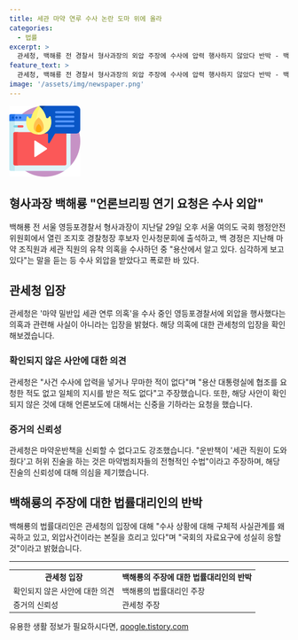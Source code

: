 ```yaml
---
title: 세관 마약 연루 수사 논란 도마 위에 올라
categories:
  - 법률
excerpt: >
  관세청, 백해룡 전 경찰서 형사과장의 외압 주장에 수사에 압력 행사하지 않았다 반박 - 백해룡 전 경찰서 형사과장이 관세청이 세관 직원의 외압을 받았다고 주장한 가운데, 관세청은 이를 부인하며 사실 확인되지 않은 사안에 대한 언론보도에 신중을 기해야 한다고 반박했다. 관세청은 해당 직원들의 진술을 믿을 수 없다고 강조하며, 백해룡의 주장에 대한 구체적인 사실관계를 왜곡하고 있다고 주장했다.
feature_text: >
  관세청, 백해룡 전 경찰서 형사과장의 외압 주장에 수사에 압력 행사하지 않았다 반박 - 백해룡 전 경찰서 형사과장이 관세청이 세관 직원의 외압을 받았다고 주장한 가운데, 관세청은 이를 부인하며 사실 확인되지 않은 사안에 대한 언론보도에 신중을 기해야 한다고 반박했다. 관세청은 해당 직원들의 진술을 믿을 수 없다고 강조하며, 백해룡의 주장에 대한 구체적인 사실관계를 왜곡하고 있다고 주장했다.
image: '/assets/img/newspaper.png'
---
```


<p><img src="/assets/img/news.png" alt="rentncar 속보" /></p>

<h2>형사과장 백해룡 "언론브리핑 연기 요청은 수사 외압"</h2>

<p data-ke-size="size16">백해룡 전 서울 영등포경찰서 형사과장이 지난달 29일 오후 서울 여의도 국회 행정안전위원회에서 열린 조지호 경찰청장 후보자 인사청문회에 출석하고, 백 경정은 지난해 마약 조직원과 세관 직원의 유착 의혹을 수사하던 중 "용산에서 알고 있다. 심각하게 보고 있다"는 말을 듣는 등 수사 외압을 받았다고 폭로한 바 있다.</p>

<h2 data-ke-size="size26">관세청 입장</h2>

<p data-ke-size="size16">관세청은 '마약 밀반입 세관 연루 의혹'을 수사 중인 영등포경찰서에 외압을 행사했다는 의혹과 관련해 사실이 아니라는 입장을 밝혔다. 해당 의혹에 대한 관세청의 입장을 확인해보겠습니다.</p>

<h3>확인되지 않은 사안에 대한 의견</h3>

<p data-ke-size="size16">관세청은 "사건 수사에 압력을 넣거나 무마한 적이 없다"며 "용산 대통령실에 협조를 요청한 적도 없고 일체의 지시를 받은 적도 없다"고 주장했습니다. 또한, 해당 사안이 확인되지 않은 것에 대해 언론보도에 대해서는 신중을 기하라는 요청을 했습니다.</p>

<h3>증거의 신뢰성</h3>

<p data-ke-size="size16">관세청은 마약운반책을 신뢰할 수 없다고도 강조했습니다. "운반책이 '세관 직원이 도와줬다'고 허위 진술을 하는 것은 마약범죄자들의 전형적인 수법"이라고 주장하며, 해당 진술의 신뢰성에 대해 의심을 제기했습니다.</p>

<h2 data-ke-size="size26">백해룡의 주장에 대한 법률대리인의 반박</h2>

<p data-ke-size="size16">백해룡의 법률대리인은 관세청의 입장에 대해 "수사 상황에 대해 구체적 사실관계를 왜곡하고 있고, 외압사건이라는 본질을 흐리고 있다"며 "국회의 자료요구에 성실히 응할 것"이라고 밝혔습니다.</p>

<hr>

<table>
  <tr>
    <td style="text-align: center; height: 17px;"><b>관세청 입장</b></td>
    <td style="text-align: center; height: 17px;"><b>백해룡의 주장에 대한 법률대리인의 반박</b></td>
  </tr>
  <tr>
    <td>확인되지 않은 사안에 대한 의견</td>
    <td>백해룡의 법률대리인 주장</td>
  </tr>
  <tr>
    <td>증거의 신뢰성</td>
    <td>관세청 주장</td>
  </tr>
</table>
유용한 생활 정보가 필요하시다면, <a href="https://qoogle.tistory.com" rel="dofollow">qoogle.tistory.com</a>


